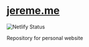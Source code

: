 # [jereme.me](https://jereme.me)

![Netlify Status](https://api.netlify.com/api/v1/badges/c519a9e0-5603-4bb7-a6df-908f4fe4cf3f/deploy-status)


Repository for personal website